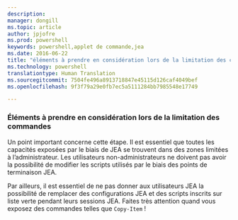 ```yaml
---
description: 
manager: dongill
ms.topic: article
author: jpjofre
ms.prod: powershell
keywords: powershell,applet de commande,jea
ms.date: 2016-06-22
title: "éléments à prendre en considération lors de la limitation des commandes"
ms.technology: powershell
translationtype: Human Translation
ms.sourcegitcommit: 7504fe496a8913718847e45115d126caf4049bef
ms.openlocfilehash: 9f3f79a29e0fb7ec5a5111284bb7985548e17749

---
```


### Éléments à prendre en considération lors de la limitation des commandes
Un point important concerne cette étape.
Il est essentiel que toutes les capacités exposées par le biais de JEA se trouvent dans des zones limitées à l’administrateur.
Les utilisateurs non-administrateurs ne doivent pas avoir la possibilité de modifier les scripts utilisés par le biais des points de terminaison JEA.

Par ailleurs, il est essentiel de ne pas donner aux utilisateurs JEA la possibilité de remplacer des configurations JEA et des scripts inscrits sur liste verte pendant leurs sessions JEA.
Faites très attention quand vous exposez des commandes telles que `Copy-Item` !




<!--HONumber=Aug16_HO3-->


